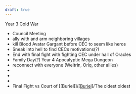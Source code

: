 ```yaml
---
draft: true
---
```

Year 3 Cold War
- Council Meeting
- ally with and arm neighboring villages
- kill Blood Avatar Gargant before CEC to seem like heros
- Sneak into hell to find CECs motivations(?)
- End with final fight with fighting CEC under hall of Oracles
- Family Day(?)
Year 4 Apocalyptic Mega Dungeon
- reconnect with everyone (Weltrin, Oriq, other allies)
- 
- 
- 
- Final Fight vs Court of [[Buriel]]/[[Buriel]](?)/The oldest oldest